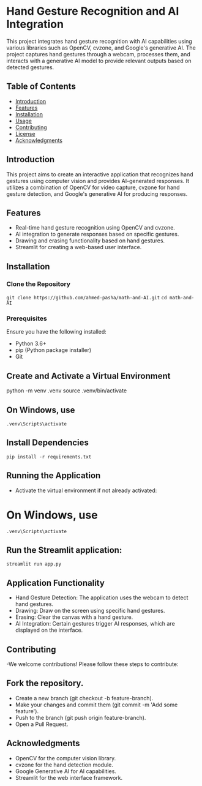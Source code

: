 # Hand Gesture Recognition and AI Integration

This project integrates hand gesture recognition with AI capabilities using various libraries such as OpenCV, cvzone, and Google's generative AI. The project captures hand gestures through a webcam, processes them, and interacts with a generative AI model to provide relevant outputs based on detected gestures.

## Table of Contents

- [Introduction](#introduction)
- [Features](#features)
- [Installation](#installation)
- [Usage](#usage)
- [Contributing](#contributing)
- [License](#license)
- [Acknowledgments](#acknowledgments)

## Introduction

This project aims to create an interactive application that recognizes hand gestures using computer vision and provides AI-generated responses. It utilizes a combination of OpenCV for video capture, cvzone for hand gesture detection, and Google's generative AI for producing responses.

## Features

- Real-time hand gesture recognition using OpenCV and cvzone.
- AI integration to generate responses based on specific gestures.
- Drawing and erasing functionality based on hand gestures.
- Streamlit for creating a web-based user interface.

## Installation
### Clone the Repository
  `git clone https://github.com/ahmed-pasha/math-and-AI.git`
  `cd math-and-AI`

### Prerequisites
  Ensure you have the following installed:

- Python 3.6+
- pip (Python package installer)
- Git
## Create and Activate a Virtual Environment
   python -m venv .venv
   source .venv/bin/activate  
## On Windows, use 
  `.venv\Scripts\activate`

## Install Dependencies
  `pip install -r requirements.txt`

## Running the Application
  - Activate the virtual environment if not already activated:
  # On Windows, use 
  `.venv\Scripts\activate`
## Run the Streamlit application:
  `streamlit run app.py`
## Application Functionality
  - Hand Gesture Detection: The application uses the webcam to detect hand gestures.
  - Drawing: Draw on the screen using specific hand gestures.
  - Erasing: Clear the canvas with a hand gesture.
  - AI Integration: Certain gestures trigger AI responses, which are displayed on the interface.
## Contributing
  -We welcome contributions! Please follow these steps to contribute:

## Fork the repository.
  - Create a new branch (git checkout -b feature-branch).
  - Make your changes and commit them (git commit -m 'Add some feature').
  - Push to the branch (git push origin feature-branch).
  - Open a Pull Request.

## Acknowledgments
  - OpenCV for the computer vision library.
  - cvzone for the hand detection module.
  - Google Generative AI for AI capabilities.
  - Streamlit for the web interface framework.





